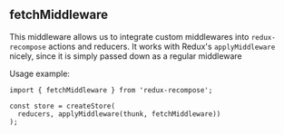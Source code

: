 ## fetchMiddleware

This middleware allows us to integrate custom middlewares into
`redux-recompose` actions and reducers.
It works with Redux's `applyMiddleware` nicely, since it is simply passed down as a regular middleware

Usage example:

```
import { fetchMiddleware } from 'redux-recompose';

const store = createStore(
  reducers, applyMiddleware(thunk, fetchMiddleware))
);

```